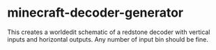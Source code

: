 # minecraft-decoder-generator
This creates a worldedit schematic of a redstone decoder with vertical inputs and horizontal outputs. Any number of input bin should be fine.
